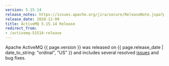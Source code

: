 ```yaml
---
version: 5.15.14
release_notes: https://issues.apache.org/jira/secure/ReleaseNote.jspa?projectId=12311210&version=12348294
release_date: 2020-12-09
title: ActiveMQ 5.15.14 Release
redirect_from:
- /activemq-51514-release 
---
```

Apache ActiveMQ {{ page.version }} was released on {{ page.release_date | date_to_string: "ordinal", "US" }} and includes several resolved [issues]({{page.release-notes}}) and bug fixes.
